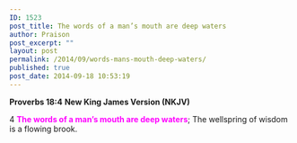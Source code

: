 ```yaml
---
ID: 1523
post_title: The words of a man’s mouth are deep waters
author: Praison
post_excerpt: ""
layout: post
permalink: /2014/09/words-mans-mouth-deep-waters/
published: true
post_date: 2014-09-18 10:53:19
---
```

<strong>Proverbs 18:4</strong>
<strong> New King James Version (NKJV)</strong>

4 <span style="color: #ff00ff;"><strong>The words of a man’s mouth are deep waters</strong></span>;
The wellspring of wisdom is a flowing brook.